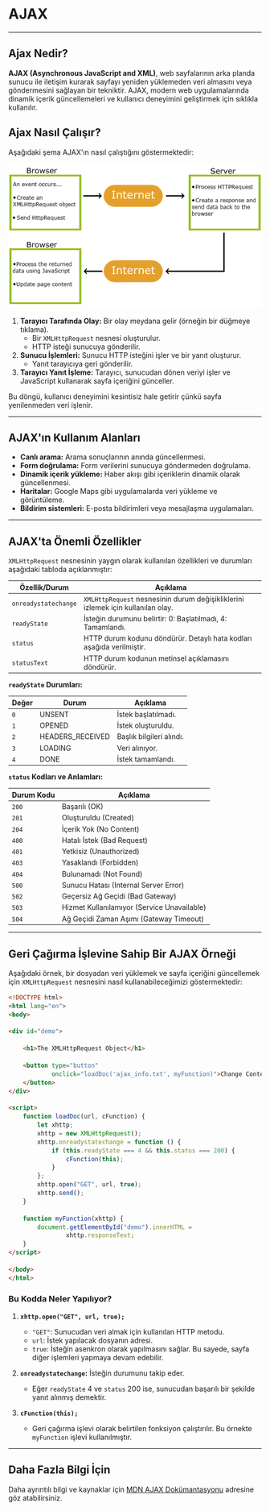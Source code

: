 # AJAX

----

## Ajax Nedir?
**AJAX (Asynchronous JavaScript and XML)**, web sayfalarının arka planda sunucu ile iletişim kurarak sayfayı yeniden yüklemeden veri almasını veya göndermesini sağlayan bir tekniktir. AJAX, modern web uygulamalarında dinamik içerik güncellemeleri ve kullanıcı deneyimini geliştirmek için sıklıkla kullanılır.

## Ajax Nasıl Çalışır?
Aşağıdaki şema AJAX'ın nasıl çalıştığını göstermektedir:

![Ajax Nasıl Çalışır?](./img.png)

1. **Tarayıcı Tarafında Olay:** Bir olay meydana gelir (örneğin bir düğmeye tıklama).
    - Bir `XMLHttpRequest` nesnesi oluşturulur.
    - HTTP isteği sunucuya gönderilir.
2. **Sunucu İşlemleri:** Sunucu HTTP isteğini işler ve bir yanıt oluşturur.
    - Yanıt tarayıcıya geri gönderilir.
3. **Tarayıcı Yanıt İşleme:** Tarayıcı, sunucudan dönen veriyi işler ve JavaScript kullanarak sayfa içeriğini günceller.

Bu döngü, kullanıcı deneyimini kesintisiz hale getirir çünkü sayfa yenilenmeden veri işlenir.

---

## AJAX'ın Kullanım Alanları
- **Canlı arama:** Arama sonuçlarının anında güncellenmesi.
- **Form doğrulama:** Form verilerini sunucuya göndermeden doğrulama.
- **Dinamik içerik yükleme:** Haber akışı gibi içeriklerin dinamik olarak güncellenmesi.
- **Haritalar:** Google Maps gibi uygulamalarda veri yükleme ve görüntüleme.
- **Bildirim sistemleri:** E-posta bildirimleri veya mesajlaşma uygulamaları.

---

## AJAX'ta Önemli Özellikler
`XMLHttpRequest` nesnesinin yaygın olarak kullanılan özellikleri ve durumları aşağıdaki tabloda açıklanmıştır:

| Özellik/Durum      | Açıklama                                                                 |
|--------------------|-------------------------------------------------------------------------|
| `onreadystatechange` | `XMLHttpRequest` nesnesinin durum değişikliklerini izlemek için kullanılan olay. |
| `readyState`       | İsteğin durumunu belirtir: 0: Başlatılmadı, 4: Tamamlandı.             |
| `status`           | HTTP durum kodunu döndürür. Detaylı hata kodları aşağıda verilmiştir.   |
| `statusText`       | HTTP durum kodunun metinsel açıklamasını döndürür.                     |

**`readyState` Durumları:**

| Değer | Durum                   | Açıklama                                  |
|-------|-------------------------|------------------------------------------|
| `0`   | UNSENT                 | İstek başlatılmadı.                       |
| `1`   | OPENED                 | İstek oluşturuldu.                        |
| `2`   | HEADERS_RECEIVED       | Başlık bilgileri alındı.                  |
| `3`   | LOADING                | Veri alınıyor.                            |
| `4`   | DONE                   | İstek tamamlandı.                         |

**`status` Kodları ve Anlamları:**

| Durum Kodu | Açıklama                        |
|------------|---------------------------------|
| `200`      | Başarılı (OK)                   |
| `201`      | Oluşturuldu (Created)           |
| `204`      | İçerik Yok (No Content)         |
| `400`      | Hatalı İstek (Bad Request)      |
| `401`      | Yetkisiz (Unauthorized)         |
| `403`      | Yasaklandı (Forbidden)          |
| `404`      | Bulunamadı (Not Found)          |
| `500`      | Sunucu Hatası (Internal Server Error) |
| `502`      | Geçersiz Ağ Geçidi (Bad Gateway)|
| `503`      | Hizmet Kullanılamıyor (Service Unavailable) |
| `504`      | Ağ Geçidi Zaman Aşımı (Gateway Timeout) |

---

## Geri Çağırma İşlevine Sahip Bir AJAX Örneği
Aşağıdaki örnek, bir dosyadan veri yüklemek ve sayfa içeriğini güncellemek için `XMLHttpRequest` nesnesini nasıl kullanabileceğimizi göstermektedir:

```html
<!DOCTYPE html>
<html lang="en">
<body>

<div id="demo">

    <h1>The XMLHttpRequest Object</h1>

    <button type="button"
            onclick="loadDoc('ajax_info.txt', myFunction)">Change Content
    </button>
</div>

<script>
    function loadDoc(url, cFunction) {
        let xhttp;
        xhttp = new XMLHttpRequest();
        xhttp.onreadystatechange = function () {
            if (this.readyState === 4 && this.status === 200) {
                cFunction(this);
            }
        };
        xhttp.open("GET", url, true);
        xhttp.send();
    }

    function myFunction(xhttp) {
        document.getElementById("demo").innerHTML =
                xhttp.responseText;
    }
</script>

</body>
</html>
```

### Bu Kodda Neler Yapılıyor?
1. **`xhttp.open("GET", url, true);`**
    - `"GET"`: Sunucudan veri almak için kullanılan HTTP metodu.
    - `url`: İstek yapılacak dosyanın adresi.
    - `true`: İsteğin asenkron olarak yapılmasını sağlar. Bu sayede, sayfa diğer işlemleri yapmaya devam edebilir.

2. **`onreadystatechange`:** İsteğin durumunu takip eder.
    - Eğer `readyState` 4 ve `status` 200 ise, sunucudan başarılı bir şekilde yanıt alınmış demektir.

3. **`cFunction(this);`**
    - Geri çağırma işlevi olarak belirtilen fonksiyon çalıştırılır. Bu örnekte `myFunction` işlevi kullanılmıştır.

---

## Daha Fazla Bilgi İçin
Daha ayrıntılı bilgi ve kaynaklar için [MDN AJAX Dokümantasyonu](https://developer.mozilla.org/en-US/docs/Web/Guide/AJAX) adresine göz atabilirsiniz.
